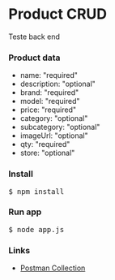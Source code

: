 # Product CRUD

Teste back end

### Product data

<ul>
  <li>name: "required"</li>
  <li>description: "optional"</li>
  <li>brand: "required"</li>
  <li>model: "required"</li>
  <li>price: "required"</li>
  <li>category: "optional"</li>
  <li>subcategory: "optional"</li>
  <li>imageUrl: "optional"</li>
  <li>qty: "required"</li>
  <li>store: "optional"</li>
</ul>

### Install

<pre>$ npm install</pre>

### Run app

<pre>$ node app.js</pre>

### Links

+ [Postman Collection](https://documenter.getpostman.com/view/1929826/TVYJ5x2o)
